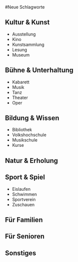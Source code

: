 #Neue Schlagworte

## Kultur & Kunst
- Ausstellung
- Kino
- Kunstsammlung
- Lesung
- Museum

## Bühne & Unterhaltung
- Kabarett
- Musik
- Tanz
- Theater
- Oper

## Bildung & Wissen
- Bibliothek
- Volkshochschule
- Musikschule
- Kurse

## Natur & Erholung

## Sport & Spiel
- Eislaufen
- Schwimmen
- Sportverein
- Zuschauen
	
## Für Familien

## Für Senioren

## Sonstiges
